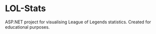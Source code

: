 # LOL-Stats
ASP.NET project for visualising League of Legends statistics. Created for educational purposes.
